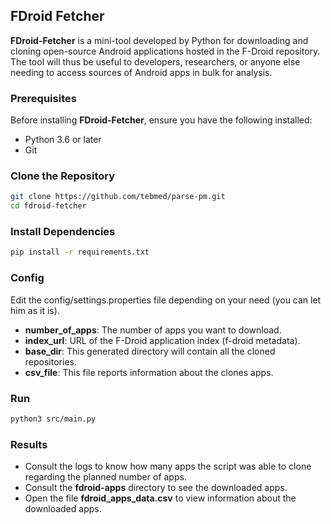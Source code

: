 ## FDroid Fetcher

**FDroid-Fetcher** is a mini-tool developed by Python for downloading and cloning open-source Android applications hosted in
the F-Droid repository. The tool will thus be useful to developers, researchers, or anyone else needing to access 
sources of Android apps in bulk for analysis.


### Prerequisites

Before installing **FDroid-Fetcher**, ensure you have the following installed:

- Python 3.6 or later
- Git

### Clone the Repository

```bash
git clone https://github.com/tebmed/parse-pm.git
cd fdroid-fetcher
```

### Install Dependencies

```bash
pip install -r requirements.txt
```

### Config
Edit the config/settings.properties file depending on your need (you can let him as it is).
 - **number_of_apps**: The number of apps you want to download.
 - **index_url**: URL of the F-Droid application index (f-droid metadata).
 - **base_dir**: This generated directory will contain all the cloned repositories.
 - **csv_file**: This file reports information about the clones apps.

### Run

```bash
python3 src/main.py
```

### Results
  - Consult the logs to know how many apps the script was able to clone regarding the planned number of apps.
  - Consult the **fdroid-apps** directory to see the downloaded apps.
  - Open the file **fdroid_apps_data.csv** to view information about the downloaded apps.



